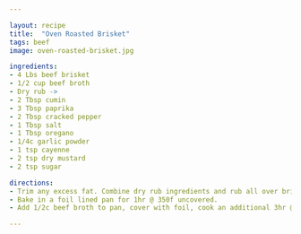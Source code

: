 ```yaml
---

layout: recipe
title:  "Oven Roasted Brisket"
tags: beef
image: oven-roasted-brisket.jpg

ingredients:
- 4 Lbs beef brisket
- 1/2 cup beef broth
- Dry rub ->
- 2 Tbsp cumin
- 3 Tbsp paprika
- 2 Tbsp cracked pepper
- 1 Tbsp salt
- 1 Tbsp oregano
- 1/4c garlic powder
- 1 tsp cayenne
- 2 tsp dry mustard
- 2 tsp sugar

directions:
- Trim any excess fat. Combine dry rub ingredients and rub all over brisket.
- Bake in a foil lined pan for 1hr @ 350f uncovered.
- Add 1/2c beef broth to pan, cover with foil, cook an additional 3hr @ 300f until meat shreds easily with a fork. 

---
```

